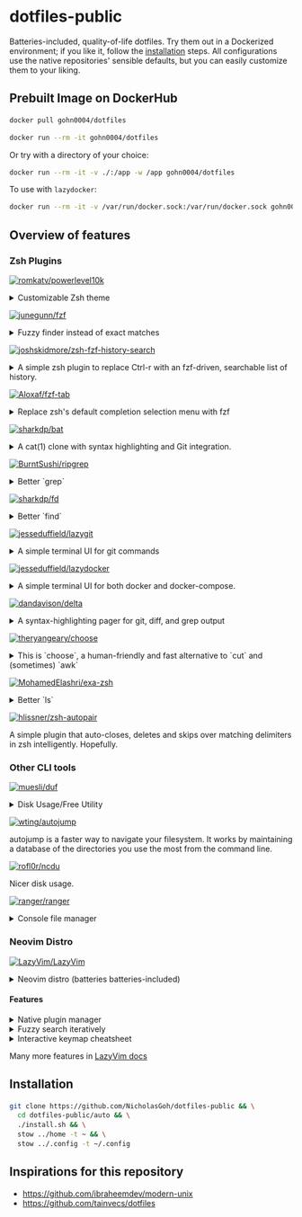 # dotfiles-public

Batteries-included, quality-of-life dotfiles. Try them out in a Dockerized environment; if you like it, follow the [installation](#installation) steps. All configurations use the native repositories' sensible defaults, but you can easily customize them to your liking.

## Prebuilt Image on DockerHub

```bash
docker pull gohn0004/dotfiles
```

```bash
docker run --rm -it gohn0004/dotfiles
```

Or try with a directory of your choice:

```bash
docker run --rm -it -v ./:/app -w /app gohn0004/dotfiles
```

To use with `lazydocker`:

```bash
docker run --rm -it -v /var/run/docker.sock:/var/run/docker.sock gohn0004/dotfiles
```

## Overview of features

### Zsh Plugins

[![romkatv/powerlevel10k](https://img.shields.io/github/stars/romkatv/powerlevel10k?label=romkatv%2Fpowerlevel10k)](https://github.com/romkatv/powerlevel10k)

<details>
  <summary>Customizable Zsh theme</summary>

![preview](https://raw.githubusercontent.com/romkatv/powerlevel10k-media/master/prompt-styles-high-contrast.png)

</details>

[![junegunn/fzf](https://img.shields.io/github/stars/junegunn/fzf?label=junegunn%2Ffzf)](https://github.com/junegunn/fzf)

<details>
  <summary>Fuzzy finder instead of exact matches</summary>

![preview](https://raw.githubusercontent.com/junegunn/i/master/fzf-preview.png)

</details>

[![joshskidmore/zsh-fzf-history-search](https://img.shields.io/github/stars/joshskidmore/zsh-fzf-history-search?label=joshskidmore%2Fzsh-fzf-history-search)](https://github.com/joshskidmore/zsh-fzf-history-search)
<details>
  <summary>A simple zsh plugin to replace Ctrl-r with an fzf-driven, searchable list of history.</summary>

![preview](https://camo.githubusercontent.com/72752552f5d12b1d4a3de4167e548c6ed6373405e1787a2a2132db21a306005a/68747470733a2f2f6a6f73682e73682f355550722e706e67)

</details>

[![Aloxaf/fzf-tab](https://img.shields.io/github/stars/Aloxaf/fzf-tab?label=Aloxaf%2Ffzf-tab)](https://github.com/Aloxaf/fzf-tab)

<details>
  <summary>Replace zsh's default completion selection menu with fzf</summary>

[![asciicast](https://asciinema.org/a/293849.svg)](https://asciinema.org/a/293849)

</details>

[![sharkdp/bat](https://img.shields.io/github/stars/sharkdp/bat?label=sharkdp%2Fbat)](https://github.com/sharkdp/bat)

<details>
  <summary>A cat(1) clone with syntax highlighting and Git integration.</summary>

![preview](https://camo.githubusercontent.com/a9789c5200bdb0a22602643d7bf85f0f424ddd4259e763abc865609010c5e228/68747470733a2f2f696d6775722e636f6d2f724773646e44652e706e67)

</details>

[![BurntSushi/ripgrep](https://img.shields.io/github/stars/BurntSushi/ripgrep?label=BurntSushi%2Fripgrep)](https://github.com/BurntSushi/ripgrep)


<details>
  <summary>Better `grep`</summary>

![preview](https://burntsushi.net/stuff/ripgrep1.png)

</details>

[![sharkdp/fd](https://img.shields.io/github/stars/sharkdp/fd?label=sharkdp%2Ffd)](https://github.com/sharkdp/fd)


<details>
  <summary>Better `find`</summary>

![preview](https://github.com/sharkdp/fd/raw/master/doc/screencast.svg)

</details>

[![jesseduffield/lazygit](https://img.shields.io/github/stars/jesseduffield/lazygit?label=jesseduffield%2Flazygit)](https://github.com/jesseduffield/lazygit)


<details>
  <summary>A simple terminal UI for git commands</summary>

![preview](https://github.com/jesseduffield/lazygit/raw/assets/demo/commit_and_push-compressed.gif)

Commitizen integration:
![preview](./assets/commitizen.gif)

</details>

[![jesseduffield/lazydocker](https://img.shields.io/github/stars/jesseduffield/lazydocker?label=jesseduffield%2Flazydocker)](https://github.com/jesseduffield/lazydocker)
<details>
  <summary>A simple terminal UI for both docker and docker-compose.</summary>

![preview](https://github.com/jesseduffield/lazydocker/raw/master/docs/resources/demo3.gif)

</details>

[![dandavison/delta](https://img.shields.io/github/stars/dandavison/delta?label=dandavison%2Fdelta)](https://github.com/dandavison/delta)

<details>
  <summary>A syntax-highlighting pager for git, diff, and grep output</summary>

![preview](https://user-images.githubusercontent.com/52205/86275526-76792100-bba1-11ea-9e78-6be9baa80b29.png)

</details>

[![theryangeary/choose](https://img.shields.io/github/stars/theryangeary/choose?label=theryangeary%2Fchoose)](https://github.com/theryangeary/choose)

<details>
  <summary>This is `choose`, a human-friendly and fast alternative to `cut` and (sometimes) `awk`</summary>

[![`choose` demo](https://asciinema.org/a/315932.png)](https://asciinema.org/a/315932?autoplay=1)

</details>

[![MohamedElashri/exa-zsh](https://img.shields.io/github/stars/MohamedElashri/exa-zsh?label=MohamedElashri%2Fexa-zsh)](https://github.com/MohamedElashri/exa-zsh)

<details>
  <summary>Better `ls`</summary>

![preview](https://github.com/eza-community/eza/raw/main/docs/images/screenshots.png)

</details>

[![hlissner/zsh-autopair](https://img.shields.io/github/stars/hlissner/zsh-autopair?label=hlissner%2Fzsh-autopair)](https://github.com/hlissner/zsh-autopair)

A simple plugin that auto-closes, deletes and skips over matching delimiters in zsh intelligently. Hopefully.

### Other CLI tools

[![muesli/duf](https://img.shields.io/github/stars/muesli/duf?label=muesli%2Fduf)](https://github.com/muesli/duf)

<details>
  <summary>Disk Usage/Free Utility</summary>

![preview](https://github.com/muesli/duf/raw/master/duf.png)

</details>

[![wting/autojump](https://img.shields.io/github/stars/wting/autojump?label=wting%2Fautojump)](https://github.com/wting/autojump)

autojump is a faster way to navigate your filesystem. It works by maintaining a database of the directories you use the most from the command line.

[![rofl0r/ncdu](https://img.shields.io/github/stars/rofl0r/ncdu?label=rofl0r%2Fncdu)](https://github.com/rofl0r/ncdu)

Nicer disk usage.

[![ranger/ranger](https://img.shields.io/github/stars/ranger/ranger?label=ranger%2Franger)](https://github.com/ranger/ranger)

<details>
  <summary>Console file manager</summary>

![preview](https://raw.githubusercontent.com/ranger/ranger-assets/master/screenshots/twopane.png)

</details>

### Neovim Distro

[![LazyVim/LazyVim](https://img.shields.io/github/stars/LazyVim/LazyVim?label=LazyVim%2FLazyVim)](https://github.com/LazyVim/LazyVim)

<details>
  <summary>Neovim distro (batteries batteries-included)</summary>

![image](https://user-images.githubusercontent.com/292349/211285846-0b7bb3bf-0462-4029-b64c-4ee1d037fc1c.png)
![image](https://user-images.githubusercontent.com/292349/213447056-92290767-ea16-430c-8727-ce994c93e9cc.png)

</details>

#### Features

<details>
  <summary>Native plugin manager</summary>

![preview](https://user-images.githubusercontent.com/292349/208301737-68fb279c-ba70-43ef-a369-8c3e8367d6b1.png)

</details>

<details>
  <summary>Fuzzy search iteratively</summary>

1. Fuzzy search `run`, then fuzzy search the results for `dockerfile`
1. Fuzzy search `run`, then fuzzy search the results for files: `dockerfile`

![preview](./assets/fuzzy-search.gif)

</details>

<details>
  <summary>Interactive keymap cheatsheet</summary>

![preview](https://user-images.githubusercontent.com/292349/211862473-1ff5ee7a-3bb9-4782-a9f6-014f0e5d4474.png)

</details>

Many more features in [LazyVim docs](https://www.lazyvim.org/)

## Installation

```bash
git clone https://github.com/NicholasGoh/dotfiles-public && \
  cd dotfiles-public/auto && \
  ./install.sh && \
  stow ../home -t ~ && \
  stow ../.config -t ~/.config
```

## Inspirations for this repository

- https://github.com/ibraheemdev/modern-unix
- https://github.com/tainvecs/dotfiles
